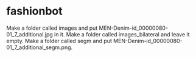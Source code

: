 # fashionbot

Make a folder called images and put MEN-Denim-id_00000080-01_7_additional.jpg in it.
Make a folder called images_bilateral and leave it empty.
Make a folder called segm and put MEN-Denim-id_00000080-01_7_additional_segm.png.
